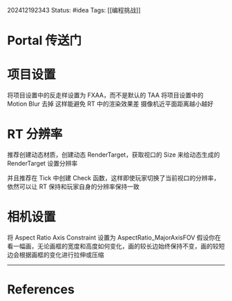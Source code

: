 202412192343
Status: #idea
Tags: [[编程挑战]]
# Portal 传送门
# 项目设置
将项目设置中的反走样设置为 FXAA，而不是默认的 TAA
将项目设置中的 Motion Blur 去掉
这样能避免 RT 中的渲染效果差
摄像机近平面距离越小越好

# RT 分辨率
推荐创建动态材质，创建动态 RenderTarget，获取视口的 Size 来给动态生成的 RenderTarget 设置分辨率

并且推荐在 Tick 中创建 Check 函数，这样即使玩家切换了当前视口的分辨率，依然可以让 RT 保持和玩家自身的分辨率保持一致

# 相机设置
将 Aspect Ratio Axis Constraint 设置为 AspectRatio_MajorAxisFOV
假设你在看一幅画，无论画框的宽度和高度如何变化，画的较长边始终保持不变，画的较短边会根据画框的变化进行拉伸或压缩


---
# References